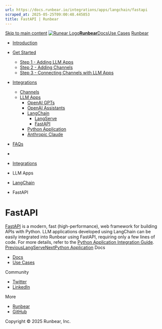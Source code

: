 ```yaml
---
url: https://docs.runbear.io/integrations/apps/langchain/fastapi
scraped_at: 2025-05-25T09:00:48.445853
title: FastAPI | Runbear
---
```


[Skip to main content](https://docs.runbear.io/integrations/apps/langchain/fastapi#__docusaurus_skipToContent_fallback)
[![Runear Logo](https://docs.runbear.io/img/logo.svg)**Runbear**](https://docs.runbear.io/)[Docs](https://docs.runbear.io/)[Use Cases](https://docs.runbear.io/use-cases)
[Runbear](https://runbear.io)
  * [Introduction](https://docs.runbear.io/)
  * [Get Started](https://docs.runbear.io/get-started)
    * [Step 1 - Adding LLM Apps](https://docs.runbear.io/get-started/app)
    * [Step 2 - Adding Channels](https://docs.runbear.io/get-started/channel)
    * [Step 3 - Connecting Channels with LLM Apps](https://docs.runbear.io/get-started/connection)
  * [Integrations](https://docs.runbear.io/integrations)
    * [Channels](https://docs.runbear.io/integrations/apps/langchain/fastapi)
    * [LLM Apps](https://docs.runbear.io/integrations/apps/langchain/fastapi)
      * [OpenAI GPTs](https://docs.runbear.io/integrations/apps/openai-gpts/)
      * [OpenAI Assistants](https://docs.runbear.io/integrations/apps/openai-assistants/)
      * [LangChain](https://docs.runbear.io/integrations/apps/langchain/)
        * [LangServe](https://docs.runbear.io/integrations/apps/langchain/langserve)
        * [FastAPI](https://docs.runbear.io/integrations/apps/langchain/fastapi)
      * [Python Application](https://docs.runbear.io/integrations/apps/python-sdk/)
      * [Anthropic Claude](https://docs.runbear.io/integrations/apps/anthropic-claude/)
  * [FAQs](https://docs.runbear.io/faq)


  * [](https://docs.runbear.io/)
  * [Integrations](https://docs.runbear.io/integrations)
  * LLM Apps
  * [LangChain](https://docs.runbear.io/integrations/apps/langchain/)
  * FastAPI


# FastAPI
[FastAPI](https://fastapi.tiangolo.com/) is a modern, fast (high-performance), web framework for building APIs with Python. LLM applications developed using LangChain can be easily integrated into Runbear using FastAPI, requiring only a few lines of code.
For more details, refer to the [Python Application Integration Guide](https://docs.runbear.io/integrations/apps/python-sdk).
[PreviousLangServe](https://docs.runbear.io/integrations/apps/langchain/langserve)[NextPython Application](https://docs.runbear.io/integrations/apps/python-sdk/)
Docs
  * [Docs](https://docs.runbear.io/)
  * [Use Cases](https://docs.runbear.io/use-cases)


Community
  * [Twitter](https://twitter.com/runbear_io)
  * [LinkedIn](https://www.linkedin.com/company/runbear)


More
  * [Runbear](https://runbear.io)
  * [GitHub](https://github.com/runbear-io/plugbear-python-sdk)


Copyright © 2025 Runbear, Inc.

